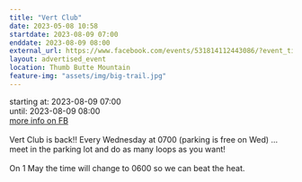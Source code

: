 ```yaml
---
title: "Vert Club"
date: 2023-05-08 10:58
startdate: 2023-08-09 07:00
enddate: 2023-08-09 08:00
external_url: https://www.facebook.com/events/531814112443086/?event_time_id=531814145776416
layout: advertised_event
location: Thumb Butte Mountain
feature-img: "assets/img/big-trail.jpg"
---
```


starting at: 2023-08-09 07:00<br>until: 2023-08-09 08:00<br><a href="https://www.facebook.com/events/531814112443086/?event_time_id=531814145776416">more info on FB</a><br><br>Vert Club is back!! Every Wednesday at 0700 (parking is free on Wed) … meet in the parking lot and do as many loops as you want!<br>
  <br>
  On 1 May the time will change to 0600 so we can beat the heat.<br>
  <br>
  

